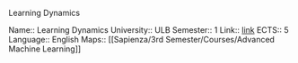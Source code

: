 Learning Dynamics

Name:: Learning Dynamics
University:: ULB
Semester:: 1
Link:: [link](https://www.ulb.be/en/programme/info-f409-1)
ECTS:: 5
Language:: English
Maps:: [[Sapienza/3rd Semester/Courses/Advanced Machine Learning]]